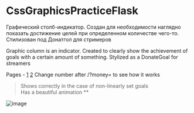 # CssGraphicsPracticeFlask

Графический столб-индикатор. Создан для необходимости наглядно показать достижение целей при определенном количестве чего-то. Стилизован под Донатгол для стримеров

Graphic column is an indicator. Created to clearly show the achievement of goals with a certain amount of something. Stylized as a DonateGoal for streamers

Pages - [1](https://holdinalt.github.io/css-graphics-practice-flask/?money=43000)
       [2](https://holdinalt.github.io/css-graphics-practice-flask/?money=80000)
Change number after /?money= to see how it works

>Shows correctly in the case of non-linearly set goals <br/>
>Has a beautiful animation **

![image](https://user-images.githubusercontent.com/56221931/183221077-260ffe14-3df1-42c9-bec2-6b8d44765b92.png)
